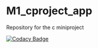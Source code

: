 # M1_cproject_app
Repository for the c miniproject


[![Codacy Badge](https://app.codacy.com/project/badge/Grade/da0b683c09be4bcc820f711d4a92815d)](https://www.codacy.com/gh/sivasaib/M1_cproject_app/dashboard?utm_source=github.com&amp;utm_medium=referral&amp;utm_content=sivasaib/M1_cproject_app&amp;utm_campaign=Badge_Grade)
